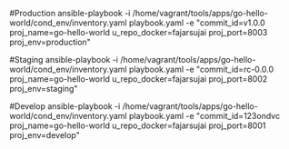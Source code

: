 #Production
ansible-playbook -i /home/vagrant/tools/apps/go-hello-world/cond_env/inventory.yaml playbook.yaml -e "commit_id=v1.0.0 proj_name=go-hello-world u_repo_docker=fajarsujai proj_port=8003 proj_env=production"

#Staging
ansible-playbook -i /home/vagrant/tools/apps/go-hello-world/cond_env/inventory.yaml playbook.yaml -e "commit_id=rc-0.0.0 proj_name=go-hello-world u_repo_docker=fajarsujai proj_port=8002 proj_env=staging"

#Develop
ansible-playbook -i /home/vagrant/tools/apps/go-hello-world/cond_env/inventory.yaml playbook.yaml -e "commit_id=123ondvc proj_name=go-hello-world u_repo_docker=fajarsujai proj_port=8001 proj_env=develop"